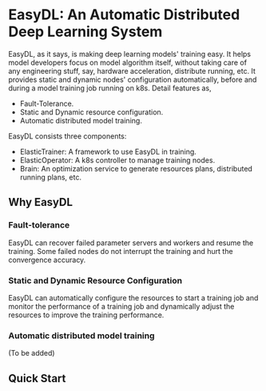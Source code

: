 # EasyDL: An Automatic Distributed Deep Learning System

EasyDL, as it says, is making deep learning models' training easy. It helps model developers focus on model algorithm itself, without taking care of any engineering stuff, say, hardware acceleration, distribute running, etc. It provides static and dynamic nodes' configuration automatically, before and during a model training job running on k8s. Detail features as,

- Fault-Tolerance.
- Static and Dynamic resource configuration.
- Automatic distributed model training.

EasyDL consists three components:

- ElasticTrainer: A framework to use EasyDL in training.
- ElasticOperator: A k8s controller to manage training nodes.
- Brain: An optimization service to generate resources plans, distributed running plans, etc.

## Why EasyDL

### Fault-tolerance

EasyDL can recover failed parameter servers and workers and resume the training.
Some failed nodes do not interrupt the training and hurt the convergence
accuracy.

### Static and Dynamic Resource Configuration

EasyDL can automatically configure the resources to start a training job
and monitor the performance of a training job and dynamically adjust
the resources to improve the training performance.

### Automatic distributed model training

(To be added)

## Quick Start
